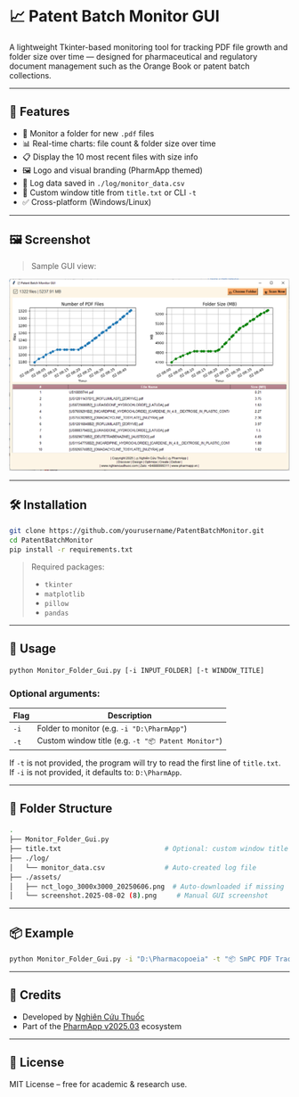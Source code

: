 # 📈 Patent Batch Monitor GUI

A lightweight Tkinter-based monitoring tool for tracking PDF file growth and folder size over time — designed for pharmaceutical and regulatory document management such as the Orange Book or patent batch collections.

---

## 🧩 Features

- 📂 Monitor a folder for new `.pdf` files
- 📊 Real-time charts: file count & folder size over time
- 📋 Display the 10 most recent files with size info
- 🖼️ Logo and visual branding (PharmApp themed)
- 📝 Log data saved in `./log/monitor_data.csv`
- 📄 Custom window title from `title.txt` or CLI `-t`
- ✅ Cross-platform (Windows/Linux)

---

## 🖼️ Screenshot

> Sample GUI view:

![Screenshot](./assets/screenshot.2025-08-02%20(8).png)

---

## 🛠 Installation

```bash
git clone https://github.com/yourusername/PatentBatchMonitor.git
cd PatentBatchMonitor
pip install -r requirements.txt
```

> Required packages:
> - `tkinter`
> - `matplotlib`
> - `pillow`
> - `pandas`

---

## 🚀 Usage

```bash
python Monitor_Folder_Gui.py [-i INPUT_FOLDER] [-t WINDOW_TITLE]
```

### Optional arguments:

| Flag | Description |
|------|-------------|
| `-i` | Folder to monitor (e.g. `-i "D:\PharmApp"`) |
| `-t` | Custom window title (e.g. `-t "📦 Patent Monitor"`) |

If `-t` is not provided, the program will try to read the first line of `title.txt`.  
If `-i` is not provided, it defaults to: `D:\PharmApp`.

---

## 📁 Folder Structure

```bash
.
├── Monitor_Folder_Gui.py
├── title.txt                          # Optional: custom window title
├── ./log/
│   └── monitor_data.csv               # Auto-created log file
├── ./assets/
│   ├── nct_logo_3000x3000_20250606.png  # Auto-downloaded if missing
│   └── screenshot.2025-08-02 (8).png     # Manual GUI screenshot
```

---

## 📦 Example

```bash
python Monitor_Folder_Gui.py -i "D:\Pharmacopoeia" -t "📦 SmPC PDF Tracker"
```

---

## 📢 Credits

- Developed by [Nghiên Cứu Thuốc](https://www.nghiencuuthuoc.com)
- Part of the [PharmApp v2025.03](https://www.pharmapp.vn) ecosystem

---

## 📜 License

MIT License – free for academic & research use.

